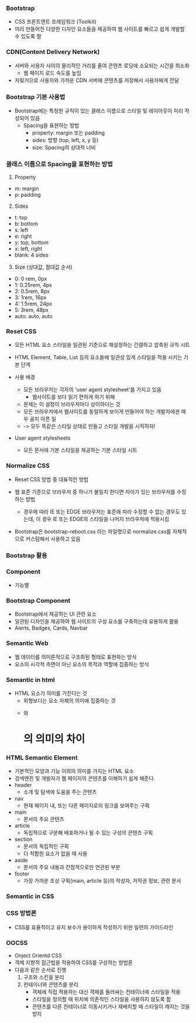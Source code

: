 ### Bootstrap
- CSS 프론트엔트 프레임워크 (Toolkit)
- 미리 만들어진 다양한 디자인 요소들을 제공하여 웹 사이트를 빠르고 쉽게 개발할 수 있도록 함

### CDN(Content Delivery Network)
- 서버와 사용자 사이의 물리적인 거리를 줄여 콘텐츠 로딩에 소요되는 시간을 최소화
    - 웹 페이지 로드 속도를 높임
- 지맂거으로 사용자와 가까운 CDN 서버에 콘텐츠를 저장해서 사용자에게 전달

### Bootstrap 기본 사용법
- Bootstrap에는 특정한 규칙이 있는 클래스 이름으로 스타일 및 레이아웃이 미리 작성되어 있음
    - Spacing을 표현하는 방법
        - property: margin 또는 padding
        - sides: 방향 (top, left, x, y 등)
        - size: Spacing의 상대적 너비

### 클래스 이름으로 Spacing을 표현하는 방법
1. Property
- m: margin
- p: padding

2. Sides
- t: top
- b: bottom
- s: left
- e: right
- y: top, bottom
- x: left, right
- blank: 4 sides

3. Size (상대값, 절대값 순서)
- 0: 0 rem, 0px
- 1: 0.25rem, 4px
- 2: 0.5rem, 8px
- 3: 1rem, 16px
- 4: 1.5rem, 24px
- 5: 3rem, 48px
- auto: auto, auto

### Reset CSS
- 모든 HTML 요소 스타일을 일관된 기준으로 재설정하는 간결하고 압축된 규칙 시트
- HTML Element, Table, List 등의 요소들에 일관성 있게 스타일을 적용 시키는 기본 단계

- 사용 배경
    - 모든 브라우저는 각자의 'user agent stylesheet'를 가지고 있음
        - 웹사이트를 보다 읽기 편하게 하기 위해
    - 문제는 이 설정이 브라우저마다 상이하다는 것
    - 모든 브라우저에서 웹사이트를 동일하게 보이게 만들어야 하는 개발자에겐 매우 골치 아픈 일
    - -> 모두 똑같은 스타일 상태로 만들고 스타일 개발을 시작하자!

- User agent stylesheets
    - 모든 문서에 기본 스타일을 제공하는 기본 스타일 시트

### Normalize CSS
- Reset CSS 방법 중 대표적인 방법
- 웹 표준 기준으로 브라우저 중 하나가 불일치 한다면 차이가 있는 브라우저를 수정하는 방법
    - 경우에 따라 IE 또는 EDGE 브라우저는 표준에 따라 수정할 수 없는 경우도 있는데, 이 경우 IE 또는 EDGE의 스타일을 나머지 브라우저에 적용시킴

- Bootstrap은 bootstrap-reboot.css 라는 파일명으로 normalize.css를 자체적으로 커스텀해서 사용하고 있음

### Bootstrap 활용

### Component
- 기능별

### Bootstrap Component
- Bootstrap에서 제공하는 UI 관련 요소
- 일관된 디자인을 제공하여 웹 사이트의 구성 요소를 구축하는데 유용하게 활용
- Alerts, Badges, Cards, Navbar

### Semantic Web
- 웹 데이터를 의미론적으로 구조화된 형태로 표현하는 방식
- 요소의 시각적 측면이 아닌 요소의 목적과 역할에 집중하는 방식

### Semantic in html
- HTML 요소가 의미를 가진다는 것
    - 외형보다는 요소 자체의 의미에 집중하는 것
    - <p> 와 <h1> 의 의미의 차이

### HTML Semantic Element
- 기본적인 모양과 기능 이외의 의미를 가지는 HTML 요소
- 검색엔진 및 개발자가 웹 페이지의 콘텐츠를 이해하기 쉽게 해준다.
- header
    - 소개 및 탐색에 도움을 주는 콘텐츠
- nav
    - 현재 페이지 내, 또는 다른 페이지로의 링크를 보여주는 구획
- main
    - 문서의 주요 콘텐츠
- article
    - 독립적으로 구분해 배포하거나 될 수 있는 구성의 콘텐츠 구획
- section
    - 문서의 독립적인 구획
    - 더 적합한 요소가 없을 때 사용
- aside
    - 문서의 주요 내용과 간접적으로만 연관된 부분
- footer
    - 가장 가까운 조상 구획(main, article 등)의 작성자, 저작권 정보, 관련 문서

### Semantic in CSS
### CSS 방법론
- CSS를 효율적이고 유지 보수가 용이하게 작성하기 위한 일련의 가이드라인

### OOCSS
- Onject Orientd CSS
- 객체 지향적 접근법을 적용하여 CSS를 구성하는 방법론
- 다음과 같은 순서로 진행
    1. 구조와 스킨을 분리
    2. 컨테이너와 콘텐츠를 분리
        - 객체에 직접 적용하는 대신 객체를 둘러싸는 컨테이너에 스타일을 적용
        - 스타일을 정의할 때 위치에 의존적인 스타일을 사용하지 않도록 함
        - 콘텐츠를 다른 컨테이너로 이동시키거나 재배치할 때 스타일이 깨지는 것을 방지